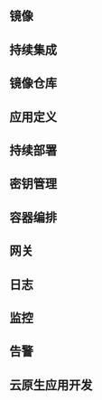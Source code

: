 ## 镜像

## 持续集成

## 镜像仓库

## 应用定义

## 持续部署

## 密钥管理

## 容器编排

## 网关

## 日志

## 监控

## 告警

## 云原生应用开发

